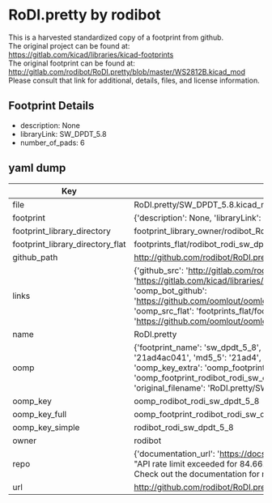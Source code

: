 # RoDI.pretty by rodibot  
This is a harvested standardized copy of a footprint from github.  
The original project can be found at:  
https://gitlab.com/kicad/libraries/kicad-footprints  
The original footprint can be found at:
http://gitlab.com/rodibot/RoDI.pretty/blob/master/WS2812B.kicad_mod
Please consult that link for additional, details, files, and license information.  
## Footprint Details
* description: None  
* libraryLink: SW_DPDT_5.8  
* number_of_pads: 6  
## yaml dump  
| Key | Value |  
| --- | --- |  
| file | RoDI.pretty/SW_DPDT_5.8.kicad_mod |  
| footprint | {'description': None, 'libraryLink': 'SW_DPDT_5.8', 'number_of_pads': 6} |  
| footprint_library_directory | footprint_library_owner/rodibot_RoDI.pretty |  
| footprint_library_directory_flat | footprints_flat/rodibot_rodi_sw_dpdt_5_8/working |  
| github_path | http://github.com/rodibot/RoDI.pretty/blob/master/SW_DPDT_5.8.kicad_mod |  
| links | {'github_src': 'http://gitlab.com/rodibot/RoDI.pretty/blob/master/WS2812B.kicad_mod', 'github_src_repo': 'https://gitlab.com/kicad/libraries/kicad-footprints', 'oomp_bot': 'footprints/rodibot_rodi_sw_dpdt_5_8/working', 'oomp_bot_github': 'https://github.com/oomlout/oomlout_oomp_footprint_bot/tree/main/footprints/rodibot_rodi_sw_dpdt_5_8/working', 'oomp_src_flat': 'footprints_flat/footprints_flat/rodibot_rodi_sw_dpdt_5_8/working', 'oomp_src_flat_github': 'https://github.com/oomlout/oomlout_oomp_footprint_src/tree/main/footprints_flat/rodibot_rodi_sw_dpdt_5_8/working'} |  
| name | RoDI.pretty |  
| oomp | {'footprint_name': 'sw_dpdt_5_8', 'library_name': 'rodi', 'md5': '21ad4ac0414c37d6aa162e1b3f8cea17', 'md5_10': '21ad4ac041', 'md5_5': '21ad4', 'md5_6': '21ad4a', 'oomp_key': 'oomp_rodibot_rodi_sw_dpdt_5_8', 'oomp_key_extra': 'oomp_footprint_rodibot_rodi_sw_dpdt_5_8', 'oomp_key_full': 'oomp_footprint_rodibot_rodi_sw_dpdt_5_8_21ad4a', 'oomp_key_simple': 'rodibot_rodi_sw_dpdt_5_8', 'original_filename': 'RoDI.pretty/SW_DPDT_5.8.kicad_mod', 'owner_name': 'rodibot'} |  
| oomp_key | oomp_rodibot_rodi_sw_dpdt_5_8 |  
| oomp_key_full | oomp_footprint_rodibot_rodi_sw_dpdt_5_8 |  
| oomp_key_simple | rodibot_rodi_sw_dpdt_5_8 |  
| owner | rodibot |  
| repo | {'documentation_url': 'https://docs.github.com/rest/overview/resources-in-the-rest-api#rate-limiting', 'message': "API rate limit exceeded for 84.66.173.59. (But here's the good news: Authenticated requests get a higher rate limit. Check out the documentation for more details.)"} |  
| url | http://github.com/rodibot/RoDI.pretty |  

